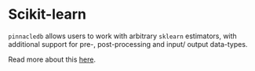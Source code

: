 # Scikit-learn

`pinnacledb` allows users to work with arbitrary `sklearn` estimators, with additional support for pre-, post-processing and input/ output data-types.

Read more about this [here](/docs/docs/walkthrough/ai_models#scikit-learn).